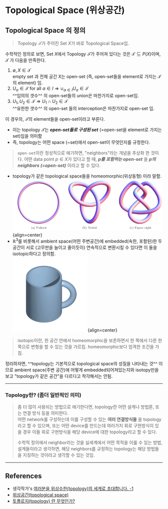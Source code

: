# Topological Space (위상공간)

## Topological Space 의 정의

> Topology $\mathcal{T}$가 주어진 Set $X$가 바로 Topological Space임.

수학적인 정의로 보면, Set $X$에서 Topology $\mathcal{T}$가 주어져 있다는 것은 $\mathcal{T} \subseteq P(X)$이며, $\mathcal{T}$ 가 다음을 만족한다.

1. $\emptyset, X \in \mathcal{T}$  
    empty set 과 전체 공간 X는 open-set (즉, open-set들을 element로 가지는 $\mathcal{T}$의 element) 임.
2. $U_\alpha \in \mathcal{T} \text{ for all }\alpha \in I \Rightarrow \cup_{\alpha \in I}U_\alpha \in \mathcal{T}$  
    ^^임의의 갯수^^ 의 open-set들의 union은 마찬가지로 open-set임.
3. $U_1, U_2 \in \mathcal{T} \Rightarrow U_1 \cap U_2 \in \mathcal{T}$  
    ^^유한한 갯수^^ 의 open-set 들의 interception은 마찬가지로 open-set 임.

이 경우의, $\mathcal{T}$의 element들을 open-set이라고 부른다. 

* 이는 topology $\mathcal{T}$는 ***open-set들로 구성된 set*** (=open-set을 element로 가지는 set)임을 의미함 
* 즉, topology는 어떤 space (~set)에서 open-set이 무엇인지를 규정한다.

> `open-set`이란 정성적으로 애기하면, "neighbors"라는 개념을 추상화 한 것이다. 어떤 data point $p\in X$가 있다고 할 때, ***$p$를 포함하는 open-set*** 을 ***$p$의 neighbors (=open-set)*** 이라고 할 수 있다.

* topology가 같은 topological space들을 homeomorphic(위상동형) 이라 말함.  
![](../img/ch07/homeomorphic.png){align=center}
* $\mathbb{R}^3$를 비롯해서 ambient space(어떤 주변공간)에 embedded(속한, 포함된)한 두 공간이 서로 (고무판을 늘이고 줄이듯이) 연속적으로 변환시킬 수 있다면 이 둘을 isotopic하다고 정의함.  
![](../img/ch07/Mug_and_Torus_morph.gif){align=center}

> isotopic이란, 한 공간 안에서 homeomorphic을 보존하면서 한 쪽에서 다른 한 쪽으로 변형을 할 수 있는 것을 가르킴. homeomorphic보다 엄격한 조건을 가짐. 

정리하자면, ^^topology는 기본적으로 topological space의 성질을 나타내는 것^^ 이므로 ambient space(주변 공간)에 어떻게 embedded되어져있는지와
 isotopy만을 보고 "topology가 같은 공간"을 다르다고 착각해서는 안됨. 

---

### Topology란? (좀더 일반적인 의미)
> 
> 좀 더 많이 사용되는 방법으로 애기한다면, topology란 어떤 설계나 방법론, 또는 연결 방식 등을 의미한다.  
> 어떤 network를 구성하는데 이를 구성할 수 있는 **여러 연결방식들** 을 topology라고 할 수 있으며, 또는 어떤 device를 만드는데 여러가지 회로 구현방식이 있을 경우 이들 회로 구현방식을 해당 device에 대한 topology라고 할 수 있다.  
>  
> 수학적 정의에서 neighbor라는 것을 실세계에서 어떤 목적을 이룰 수 있는 방법, 설계들이라고 생각하면, 해당 neighbors를 규정하는 topology는 해당 방법들을 지칭하는 것이라고 생각할 수 있는 것임. 

---


## References

* 생각작가's [여러분을 위상수한(topology)의 세계로 초대합니다. -1](https://m.blog.naver.com/PostView.nhn?isHttpsRedirect=true&blogId=khsamuel&logNo=221395058280&categoryNo=85&proxyReferer=)
* [위상공간(topological space)](https://mathlyblog.wordpress.com/2015/11/03/%ec%9c%84%ec%83%81%ea%b3%b5%ea%b0%84topological-space/)
* [토폴로지(topology) 란 무엇인가?](https://csdaniel.tistory.com/80)